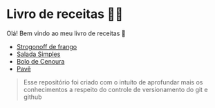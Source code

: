 
# Livro de receitas :man_cook:

Olá! Bem vindo ao meu livro de receitas :wave:

-   [Strogonoff de frango](https://github.com/MarcosLudgerio/livro-2-receitas/blob/master/receitas/strogonoff.md)
-   [Salada Simples](https://github.com/MarcosLudgerio/livro-2-receitas/blob/master/receitas/salada.md)
-   [Bolo de Cenoura](https://github.com/MarcosLudgerio/livro-2-receitas/blob/master/receitas/bolocenoura.md)
-   [Pavê](https://github.com/MarcosLudgerio/livro-2-receitas/blob/master/receitas/pave.md)


> Esse repositório foi criado com o intuíto de aprofundar mais os conhecimentos a respeito do controle de versionamento do git e github

